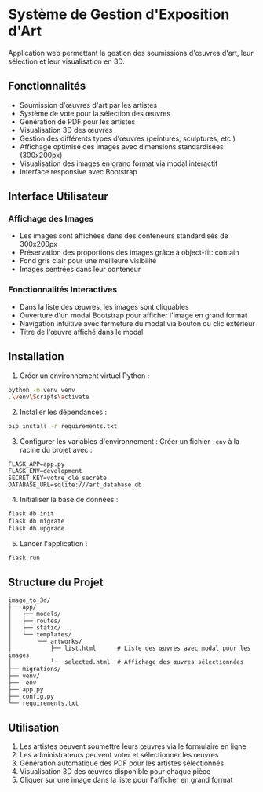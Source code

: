 # Système de Gestion d'Exposition d'Art

Application web permettant la gestion des soumissions d'œuvres d'art, leur sélection et leur visualisation en 3D.

## Fonctionnalités

- Soumission d'œuvres d'art par les artistes
- Système de vote pour la sélection des œuvres
- Génération de PDF pour les artistes
- Visualisation 3D des œuvres
- Gestion des différents types d'œuvres (peintures, sculptures, etc.)
- Affichage optimisé des images avec dimensions standardisées (300x200px)
- Visualisation des images en grand format via modal interactif
- Interface responsive avec Bootstrap

## Interface Utilisateur

### Affichage des Images
- Les images sont affichées dans des conteneurs standardisés de 300x200px
- Préservation des proportions des images grâce à object-fit: contain
- Fond gris clair pour une meilleure visibilité
- Images centrées dans leur conteneur

### Fonctionnalités Interactives
- Dans la liste des œuvres, les images sont cliquables
- Ouverture d'un modal Bootstrap pour afficher l'image en grand format
- Navigation intuitive avec fermeture du modal via bouton ou clic extérieur
- Titre de l'œuvre affiché dans le modal

## Installation

1. Créer un environnement virtuel Python :
```bash
python -m venv venv
.\venv\Scripts\activate
```

2. Installer les dépendances :
```bash
pip install -r requirements.txt
```

3. Configurer les variables d'environnement :
Créer un fichier `.env` à la racine du projet avec :
```
FLASK_APP=app.py
FLASK_ENV=development
SECRET_KEY=votre_clé_secrète
DATABASE_URL=sqlite:///art_database.db
```

4. Initialiser la base de données :
```bash
flask db init
flask db migrate
flask db upgrade
```

5. Lancer l'application :
```bash
flask run
```

## Structure du Projet

```
image_to_3d/
├── app/
│   ├── models/
│   ├── routes/
│   ├── static/
│   └── templates/
│       └── artworks/
│           ├── list.html      # Liste des œuvres avec modal pour les images
│           └── selected.html  # Affichage des œuvres sélectionnées
├── migrations/
├── venv/
├── .env
├── app.py
├── config.py
└── requirements.txt
```

## Utilisation

1. Les artistes peuvent soumettre leurs œuvres via le formulaire en ligne
2. Les administrateurs peuvent voter et sélectionner les œuvres
3. Génération automatique des PDF pour les artistes sélectionnés
4. Visualisation 3D des œuvres disponible pour chaque pièce
5. Cliquer sur une image dans la liste pour l'afficher en grand format
